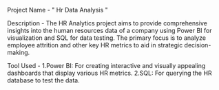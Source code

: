 Project Name - " Hr Data Analysis "

Description - The HR Analytics project aims to provide comprehensive insights into the human resources data of a company using Power BI for visualization and SQL for data testing. The primary focus is to analyze employee attrition and other key HR metrics to aid in strategic decision-making.

Tool Used - 1.Power BI: For creating interactive and visually appealing dashboards that display various HR metrics.
   2.SQL: For querying the HR database to test the data.

